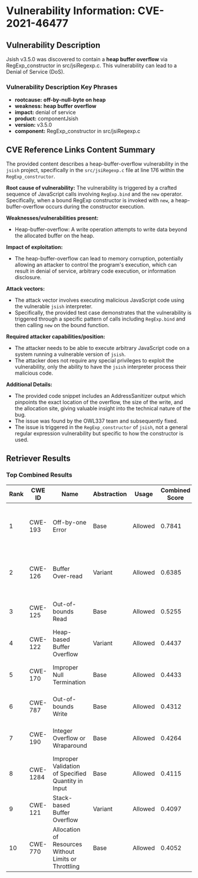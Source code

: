 # Vulnerability Information: CVE-2021-46477

## Vulnerability Description
Jsish v3.5.0 was discovered to contain a **heap buffer overflow** via RegExp_constructor in src/jsiRegexp.c. This vulnerability can lead to a Denial of Service (DoS).

### Vulnerability Description Key Phrases
- **rootcause:** **off-by-null-byte on heap**
- **weakness:** **heap buffer overflow**
- **impact:** denial of service
- **product:** componentJsish
- **version:** v3.5.0
- **component:** RegExp_constructor in src/jsiRegexp.c

## CVE Reference Links Content Summary
The provided content describes a heap-buffer-overflow vulnerability in the `jsish` project, specifically in the `src/jsiRegexp.c` file at line 176 within the `RegExp_constructor`.

**Root cause of vulnerability:**
The vulnerability is triggered by a crafted sequence of JavaScript calls involving `RegExp.bind` and the `new` operator.  Specifically, when a bound RegExp constructor is invoked with `new`, a heap-buffer-overflow occurs during the constructor execution.

**Weaknesses/vulnerabilities present:**
- Heap-buffer-overflow: A write operation attempts to write data beyond the allocated buffer on the heap.

**Impact of exploitation:**
- The heap-buffer-overflow can lead to memory corruption, potentially allowing an attacker to control the program's execution, which can result in denial of service, arbitrary code execution, or information disclosure.

**Attack vectors:**
- The attack vector involves executing malicious JavaScript code using the vulnerable `jsish` interpreter.
- Specifically, the provided test case demonstrates that the vulnerability is triggered through a specific pattern of calls including `RegExp.bind` and then calling `new` on the bound function.

**Required attacker capabilities/position:**
- The attacker needs to be able to execute arbitrary JavaScript code on a system running a vulnerable version of `jsish`.
- The attacker does not require any special privileges to exploit the vulnerability, only the ability to have the `jsish` interpreter process their malicious code.

**Additional Details:**
- The provided code snippet includes an AddressSanitizer output which pinpoints the exact location of the overflow, the size of the write, and the allocation site, giving valuable insight into the technical nature of the bug.
- The issue was found by the OWL337 team and subsequently fixed.
- The issue is triggered in the `RegExp_constructor` of `jsish`, not a general regular expression vulnerability but specific to how the constructor is used.

## Retriever Results

### Top Combined Results

| Rank | CWE ID | Name | Abstraction | Usage | Combined Score | Retrievers | Individual Scores |
|------|--------|------|-------------|-------|---------------|------------|-------------------|
| 1 | CWE-193 | Off-by-one Error | Base | Allowed | 0.7841 | dense, sparse, graph | dense: 0.526, sparse: 0.339, graph: 0.914 |
| 2 | CWE-126 | Buffer Over-read | Variant | Allowed | 0.6385 | dense, sparse, graph | dense: 0.543, sparse: 0.290, graph: 0.711 |
| 3 | CWE-125 | Out-of-bounds Read | Base | Allowed | 0.5255 | sparse, graph | sparse: 0.294, graph: 1.000 |
| 4 | CWE-122 | Heap-based Buffer Overflow | Variant | Allowed | 0.4437 | dense, sparse | dense: 0.543, sparse: 0.365 |
| 5 | CWE-170 | Improper Null Termination | Base | Allowed | 0.4433 | sparse, graph | sparse: 0.282, graph: 0.789 |
| 6 | CWE-787 | Out-of-bounds Write | Base | Allowed | 0.4312 | sparse, graph | sparse: 0.245, graph: 0.813 |
| 7 | CWE-190 | Integer Overflow or Wraparound | Base | Allowed | 0.4264 | dense, sparse | dense: 0.520, sparse: 0.290 |
| 8 | CWE-1284 | Improper Validation of Specified Quantity in Input | Base | Allowed | 0.4115 | dense, sparse | dense: 0.503, sparse: 0.279 |
| 9 | CWE-121 | Stack-based Buffer Overflow | Variant | Allowed | 0.4097 | dense, sparse | dense: 0.547, sparse: 0.297 |
| 10 | CWE-770 | Allocation of Resources Without Limits or Throttling | Base | Allowed | 0.4052 | dense, sparse | dense: 0.523, sparse: 0.250 |

